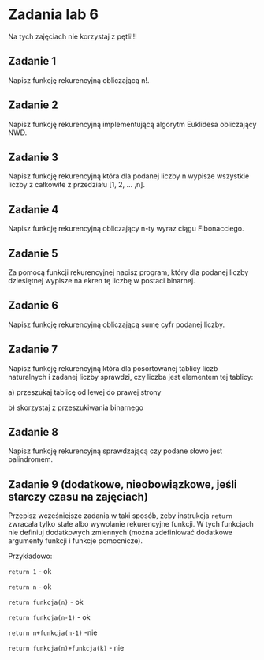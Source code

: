 # Zadania lab 6 

Na tych zajęciach nie korzystaj z pętli!!! 

## Zadanie 1 

Napisz funkcję rekurencyjną obliczającą n!. 

## Zadanie 2 

Napisz funkcję rekurencyjną implementującą algorytm Euklidesa obliczający NWD. 

## Zadanie 3 

Napisz funkcję rekurencyjną która dla podanej liczby n wypisze wszystkie liczby z całkowite z przedziału [1, 2, … ,n]. 

## Zadanie 4 
Napisz funkcję rekurencyjną obliczający n-ty wyraz ciągu Fibonacciego. 

## Zadanie 5 
Za pomocą funkcji rekurencyjnej napisz program, który dla podanej liczby dziesiętnej wypisze na ekren tę liczbę w postaci binarnej. 

## Zadanie 6 

Napisz funkcję rekurencyjną obliczającą sumę cyfr podanej liczby. 

## Zadanie 7 

Napisz funkcję rekurencyjną która dla posortowanej tablicy liczb naturalnych i zadanej liczby sprawdzi, czy liczba jest elementem tej tablicy: 

a) przeszukaj tablicę od lewej do prawej strony 

b) skorzystaj z przeszukiwania binarnego 

## Zadanie 8 

Napisz funkcję rekurencyjną sprawdzającą czy podane słowo jest palindromem. 

 ## Zadanie 9 (dodatkowe, nieobowiązkowe, jeśli starczy czasu na zajęciach)
 
 Przepisz wcześniejsze zadania w taki sposób, żeby instrukcja `return` zwracała tylko stałe albo wywołanie rekurencyjne funkcji. W tych funkcjach nie definiuj dodatkowych zmiennych (można zdefiniować dodatkowe argumenty funkcji i funkcje pomocnicze).
 
 Przykładowo:
 
 `return 1` - ok
 
 `return n` - ok
 
 `return funkcja(n)` - ok
 
 `return funkcja(n-1)` - ok
 
 `return n+funkcja(n-1)` -nie
 
 `return funkcja(n)+funkcja(k)` - nie
